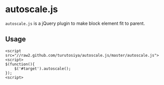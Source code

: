 autoscale.js
============

`autoscale.js` is a jQuery plugin to make block element fit to parent.

## Usage ##

	<script src="//raw2.github.com/turutosiya/autoscale.js/master/autoscale.js">
	<script>
	$(function(){
		$('#target').autoscale();
	});
	<script>